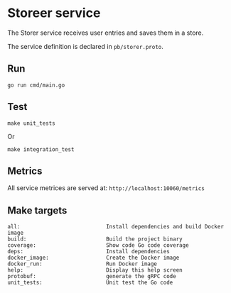 # Storeer service

The Storer service receives user entries and saves them in a store.

The service definition is declared in `pb/storer.proto`.


## Run
```go run cmd/main.go```

## Test
```make unit_tests```

Or

```make integration_test```

## Metrics

All service metrices are served at: `http://localhost:10060/metrics`


## Make targets
```
all:                           Install dependencies and build Docker image
build:                         Build the project binary
coverage:                      Show code Go code coverage
deps:                          Install dependencies
docker_image:                  Create the Docker image
docker_run:                    Run Docker image
help:                          Display this help screen
protobuf:                      generate the gRPC code 
unit_tests:                    Unit test the Go code
```
